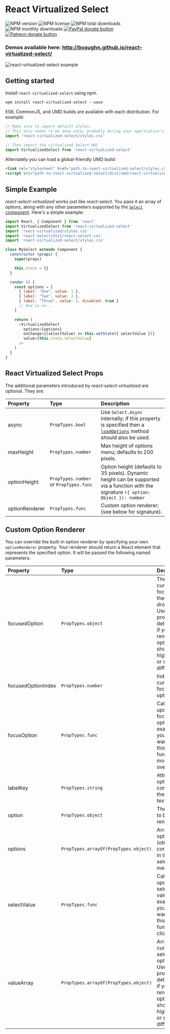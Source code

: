 # React Virtualized Select

![NPM version](https://img.shields.io/npm/v/react-virtualized-select.svg?style=flat)
![NPM license](https://img.shields.io/npm/l/react-virtualized-select.svg?style=flat)
![NPM total downloads](https://img.shields.io/npm/dt/react-virtualized-select.svg?style=flat)
![NPM monthly downloads](https://img.shields.io/npm/dm/react-virtualized-select.svg?style=flat)
[![PayPal donate button](https://img.shields.io/badge/paypal-donate-lightgray.svg?style=flat)](https://www.paypal.com/cgi-bin/webscr?cmd=_s-xclick&hosted_button_id=5CVMYQKVPZC72)
[![Patreon donate button](https://img.shields.io/badge/patreon-donate%20once-lightgray.svg?style=flat)](https://www.patreon.com/user?u=2979769)

### Demos available here: http://bvaughn.github.io/react-virtualized-select/

![react-virtualized-select example](https://cloud.githubusercontent.com/assets/29597/14285960/46d733a6-fb02-11e5-884a-e349eb462704.gif)

## Getting started

Install `react-virtualized-select` using npm.

```shell
npm install react-virtualized-select --save
```

ES6, CommonJS, and UMD builds are available with each distribution.
For example:

```js
// Make sure to import default styles.
// This only needs to be done once; probably during your application's bootstrapping process.
import 'react-virtualized-select/styles.css'

// Then import the virtualized Select HOC
import VirtualizedSelect from 'react-virtualized-select'
```

Alternately you can load a global-friendly UMD build:

```html
<link rel="stylesheet" href="path-to-react-virtualized-select/styles.css">
<script src="path-to-react-virtualized-select/dist/umd/react-virtualized-select.js"></script>
```

## Simple Example

_react-select-virtualized_ works just like _react-select_. You pass it an array of options, along with any other parameters supported by the [`Select` component](https://github.com/JedWatson/react-select/#usage). Here's a simple example:

```js
import React, { Component } from 'react'
import VirtualizedSelect from 'react-virtualized-select'
import 'react-virtualized/styles.css'
import 'react-select/dist/react-select.css'
import 'react-virtualized-select/styles.css'

class MySelect extends Component {
  constructor (props) {
    super(props)

    this.state = {}
  }

  render () {
    const options = [
      { label: "One", value: 1 },
      { label: "Two", value: 2 },
      { label: "Three", value: 3, disabled: true }
      // And so on...
    ]

    return (
      <VirtualizedSelect
        options={options}
        onChange={(selectValue) => this.setState({ selectValue })}
        value={this.state.selectValue}
      />
    )
  }
}
```

## React Virtualized Select Props

The additional parameters introduced by _react-select-virtualized_ are optional. They are:

| Property | Type | Description |
|:---|:---|:---|
| async | `PropTypes.bool` | Use `Select.Async` internally; if this property is specified then a [`loadOptions`](https://github.com/JedWatson/react-select#async-options-with-promises) method should also be used. |
| maxHeight | `PropTypes.number` | Max height of options menu; defaults to 200 pixels. |
| optionHeight | `PropTypes.number` or `PropTypes.func` | Option height (defaults to 35 pixels). Dynamic height can be supported via a function with the signature `({ option: Object }): number` |
| optionRenderer | `PropTypes.func` | Custom option renderer; (see below for signature). |

## Custom Option Renderer

You can override the built-in option renderer by specifying your own `optionRenderer` property. Your renderer should return a React element that represents the specified option. It will be passed the following named parameters:

| Property | Type | Description |
|:---|:---|:---|
| focusedOption | `PropTypes.object` | The option currently-focused in the dropdown. Use this property to determine if your rendered option should be highlighted or styled differently. |
| focusedOptionIndex | `PropTypes.number` | Index of the currently-focused option. |
| focusOption | `PropTypes.func` | Callback to update the focused option; for example, you may want to call this function on mouse-over. |
| labelKey | `PropTypes.string` | Attribute of option that contains the display text. |
| option | `PropTypes.object` | The option to be rendered. |
| options | `PropTypes.arrayOf(PropTypes.object)` | Array of options (objects) contained in the select menu. |
| selectValue | `PropTypes.func` | Callback to update the selected values; for example, you may want to call this function on click. |
| valueArray | `PropTypes.arrayOf(PropTypes.object)` | Array of the currently-selected options. Use this property to determine if your rendered option should be highlighted or styled differently. |
